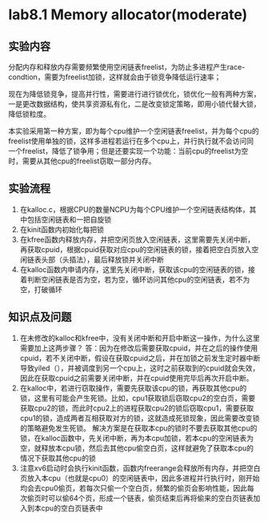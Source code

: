 # lab8.1 Memory allocator(moderate)

## 实验内容

分配内存和释放内存需要频繁使用空闲链表freelist，为防止多进程产生race-condtion，需要为freelist加锁，这样就会由于锁竞争降低运行速率；

现在为降低锁竞争，提高并行性，需要进行进行锁优化，锁优化一般有两种方案，一是更改数据结构，使共享资源私有化，二是改变锁定策略，即用小锁代替大锁，降低锁粒度。

本实验采用第一种方案，即为每个cpu维护一个空闲链表freelist，并为每个cpu的freelist使用单独的锁，这样多进程若运行在多个cpu上，并行执行就不会访问同一个freelist，降低了锁争用；但是还要实现一个功能：当前cpu的freelist为空时，需要从其他cpu的freelist窃取一部分内存。

## 实验流程

1. 在kalloc.c，根据CPU的数量NCPU为每个CPU维护一个空闲链表结构体，其中包括空闲链表和一把自旋锁
2. 在kinit函数内初始化每把锁
3. 在kfree函数内释放内存，并把空闲页放入空闲链表，这里需要先关闭中断，再获取cpuid，根据cpuid获取对应cpu的空闲链表的锁，接着把空白页放入空闲链表头部（头插法），最后释放锁并关闭中断
4. 在kalloc函数内申请内存，这里先关闭中断，获取该cpu的空闲链表的锁，接着判断空闲链表是否为空，若为空，循环访问其他cpu的空闲链表，若不为空，打破循环

## 知识点及问题

1. 在未修改的kalloc和kfree中，没有关闭中断和开启中断这一操作，为什么这里需要加上这两步骤？
   答：因为在修改后需要获取cpuid，并在之后的操作使用cpuid，若不关闭中断，假设在获取cpuid之后，并在加锁之前发生定时器中断导致yiled（），并被调度到另一个cpu上，这时之前获取到的cpuid就会失效，因此在获取cpuid之前需要关闭中断，并在cpuid使用完毕后再次开启中断。
2. 在kalloc中，若进行窃取操作，需要先获取该cpu的锁，再获取其他cpu的锁，这里有可能会产生死锁。比如，cpu1获取锁后窃取cpu2的空白页，需要获取cpu2的锁，而此时cpu2上的进程获取cpu2的锁后窃取cpu1，需要获取cpu1的锁，造成两者互相获取对方的锁，这就造成死锁现象，因此需要改变锁的策略避免发生死锁。
   解决方案是在获取本cpu的锁时不要去获取其他cpu的锁，在kalloc函数中，先关闭中断，再为本cpu加锁，若本cpu的空闲链表为空，就释放本cpu锁，然后去其他cpu偷空白页，这样就避免了获取本cpu的情况下获取其他cpu的锁
3. 注意xv6启动时会执行kinit函数，函数内freerange会释放所有内存，并把空白页放入本cpu（也就是cpu0）的空闲链表中，因此多进程并行执行时，刚开始均会去cpu0偷页，若每次只偷一个空白页，频繁的偷页会影响性能，因此每次偷页时可以偷64个页，形成一个链表，偷页结束后再将偷来的空白页链表加入到本cpu的空白页链表中
